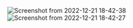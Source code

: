 ![Screenshot from 2022-12-21 18-42-38](https://user-images.githubusercontent.com/86822789/208949191-9e89a10e-490a-4b4f-afb1-8f4536f1d981.png)
![Screenshot from 2022-12-21 18-42-27](https://user-images.githubusercontent.com/86822789/208949224-00d66fec-1d86-4b0c-80bc-2d6a5a6fc036.png)
